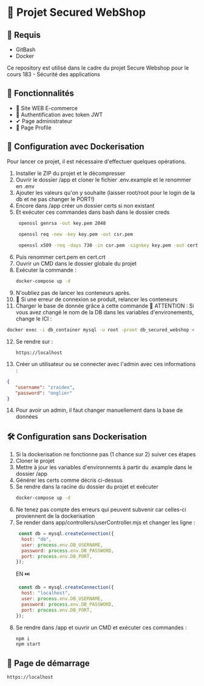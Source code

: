 # 📌 Projet Secured WebShop

## 🛑 Requis
 - GitBash
 - Docker

Ce repository est utilisé dans le cadre du projet Secure Webshop pour le cours 183 - Sécurité des applications
## 🚀 Fonctionnalités
- 🛒 Site WEB E-commerce
- 🔐 Authentification avec token JWT 
- ✔ Page administrateur  
- 🧔 Page Profile
  
## 🔧 Configuration avec Dockerisation
Pour lancer ce projet, il est nécessaire d'effectuer quelques opérations.

1) Installer le ZIP du projet et le décompresser
2) Ouvrir le dossier /app et cloner le fichier .env.example et le renommer en .env
3) Ajouter les valeurs qu'on y souhaite (laisser root/root pour le login de la db et ne pas changer le PORT!)
4) Encore dans /app créer un dossier certs si non existant
5) Et exécuter ces commandes dans bash dans le dossier creds
   ```bash
    openssl genrsa -out key.pem 2048
 
    openssl req -new -key key.pem -out csr.pem
   
    openssl x509 -req -days 730 -in csr.pem -signkey key.pem -out cert.pem
   ```
6) Puis renommer cert.pem en cert.crt
7) Ouvrir un CMD dans le dossier globale du projet
8) Exécuter la commande :
   ```bash
   docker-compose up -d
   ```
9) N'oubliez pas de lancer les conteneurs après.
10) 🛑 Si une erreur de connexion se produit, relancer les conteneurs
11) Charger le base de donnée grâce à cette commande 🛑 ATTENTION : Si vous avez changé le nom de la DB dans les variables d'environements, change le ICI :
   ```bash
   docker exec -i db_container mysql -u root -proot db_secured_webshop < ./db/db_secured_webshop.sql
   ```
12) Se rendre sur :
    ```url
    https://localhost
    ```
14) Créer un utilisateur ou se connecter avec l'admin avec ces informations :
   ```json
   {
      "username": "zraidex",
      "password": "onglier"
   }
   ```
14) Pour avoir un admin, il faut changer manuellement dans la base de données

## 🛠️ Configuration sans Dockerisation
1) Si la dockerisation ne fonctionne pas (1 chance sur 2) suiver ces étapes
2) Cloner le projet
3) Mettre à jour les variables d'environnemts à partir du .example dans le dossier /app
4) Générer les certs comme décris ci-dessus
5) Se rendre dans la racine du dossier du projet et exécuter
   ```bash
   docker-compose up -d
   ```
6) Ne tenez pas compte des erreurs qui peuvent subvenir car celles-ci proviennent de la dockerisation
7) Se render dans app/controllers/userController.mjs et changer les ligne :
   ```javascript
    const db = mysql.createConnection({
     host: "db",
     user: process.env.DB_USERNAME,
     password: process.env.DB_PASSWORD,
     port: process.env.DB_PORT,
   });
   ```
   EN ⏭️
   ```javascript
    const db = mysql.createConnection({
     host: "localhost",
     user: process.env.DB_USERNAME,
     password: process.env.DB_PASSWORD,
     port: process.env.DB_PORT,
   });
8) Se rendre dans /app et ouvrir un CMD et exécuter ces commandes :
   ```bash
   npm i
   npm start
   ```

## 📃 Page de démarrage
```url
https://localhost
```
